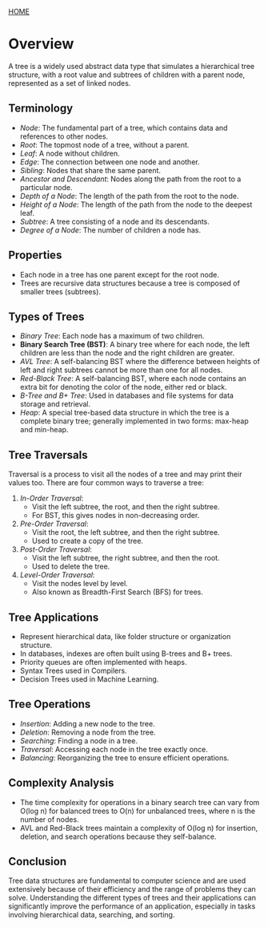 [HOME](README.md)

# Overview
A tree is a widely used abstract data type that simulates a hierarchical tree structure, with a root value and subtrees of children with a parent node, represented as a set of linked nodes. 

## Terminology
- *Node*: The fundamental part of a tree, which contains data and references to other nodes.
- *Root*: The topmost node of a tree, without a parent.
- *Leaf*: A node without children.
- *Edge*: The connection between one node and another.
- *Sibling*: Nodes that share the same parent.
- *Ancestor and Descendant*: Nodes along the path from the root to a particular node.
- *Depth of a Node*: The length of the path from the root to the node.
- *Height of a Node*: The length of the path from the node to the deepest leaf.
- *Subtree*: A tree consisting of a node and its descendants.
- *Degree of a Node*: The number of children a node has.

## Properties
- Each node in a tree has one parent except for the root node.
- Trees are recursive data structures because a tree is composed of smaller trees (subtrees).

## Types of Trees
- *Binary Tree*: Each node has a maximum of two children.
- **Binary Search Tree (BST)**: A binary tree where for each node, the left children are less than the node and the right children are greater.
- *AVL Tree*: A self-balancing BST where the difference between heights of left and right subtrees cannot be more than one for all nodes.
- *Red-Black Tree*: A self-balancing BST, where each node contains an extra bit for denoting the color of the node, either red or black.
- *B-Tree and B+ Tree*: Used in databases and file systems for data storage and retrieval.
- *Heap*: A special tree-based data structure in which the tree is a complete binary tree; generally implemented in two forms: max-heap and min-heap.

## Tree Traversals
Traversal is a process to visit all the nodes of a tree and may print their values too. There are four common ways to traverse a tree:
1. *In-Order Traversal*:
   - Visit the left subtree, the root, and then the right subtree.
   - For BST, this gives nodes in non-decreasing order.
2. *Pre-Order Traversal*:
   - Visit the root, the left subtree, and then the right subtree.
   - Used to create a copy of the tree.
3. *Post-Order Traversal*:
   - Visit the left subtree, the right subtree, and then the root.
   - Used to delete the tree.
4. *Level-Order Traversal*:
   - Visit the nodes level by level.
   - Also known as Breadth-First Search (BFS) for trees.

## Tree Applications
- Represent hierarchical data, like folder structure or organization structure.
- In databases, indexes are often built using B-trees and B+ trees.
- Priority queues are often implemented with heaps.
- Syntax Trees used in Compilers.
- Decision Trees used in Machine Learning.

## Tree Operations
- *Insertion*: Adding a new node to the tree.
- *Deletion*: Removing a node from the tree.
- *Searching*: Finding a node in a tree.
- *Traversal*: Accessing each node in the tree exactly once.
- *Balancing*: Reorganizing the tree to ensure efficient operations.

## Complexity Analysis
- The time complexity for operations in a binary search tree can vary from O(log n) for balanced trees to O(n) for unbalanced trees, where n is the number of nodes.
- AVL and Red-Black trees maintain a complexity of O(log n) for insertion, deletion, and search operations because they self-balance.

## Conclusion
Tree data structures are fundamental to computer science and are used extensively because of their efficiency and the range of problems they can solve. Understanding the different types of trees and their applications can significantly improve the performance of an application, especially in tasks involving hierarchical data, searching, and sorting.
